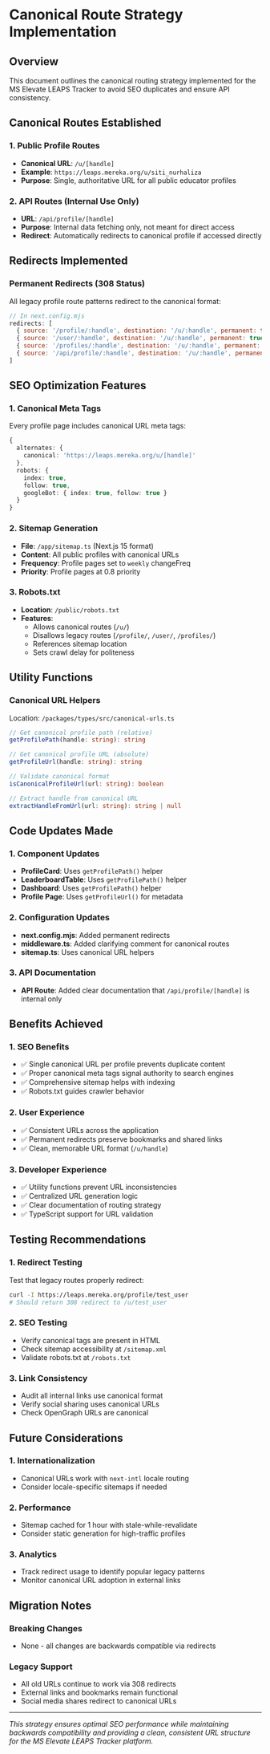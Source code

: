 # Canonical Route Strategy Implementation

## Overview
This document outlines the canonical routing strategy implemented for the MS Elevate LEAPS Tracker to avoid SEO duplicates and ensure API consistency.

## Canonical Routes Established

### 1. Public Profile Routes
- **Canonical URL**: `/u/[handle]` 
- **Example**: `https://leaps.mereka.org/u/siti_nurhaliza`
- **Purpose**: Single, authoritative URL for all public educator profiles

### 2. API Routes (Internal Use Only)
- **URL**: `/api/profile/[handle]`
- **Purpose**: Internal data fetching only, not meant for direct access
- **Redirect**: Automatically redirects to canonical profile if accessed directly

## Redirects Implemented

### Permanent Redirects (308 Status)
All legacy profile route patterns redirect to the canonical format:

```javascript
// In next.config.mjs
redirects: [
  { source: '/profile/:handle', destination: '/u/:handle', permanent: true },
  { source: '/user/:handle', destination: '/u/:handle', permanent: true },
  { source: '/profiles/:handle', destination: '/u/:handle', permanent: true },
  { source: '/api/profile/:handle', destination: '/u/:handle', permanent: true }
]
```

## SEO Optimization Features

### 1. Canonical Meta Tags
Every profile page includes canonical URL meta tags:
```typescript
{
  alternates: {
    canonical: 'https://leaps.mereka.org/u/[handle]'
  },
  robots: {
    index: true,
    follow: true,
    googleBot: { index: true, follow: true }
  }
}
```

### 2. Sitemap Generation
- **File**: `/app/sitemap.ts` (Next.js 15 format)
- **Content**: All public profiles with canonical URLs
- **Frequency**: Profile pages set to `weekly` changeFreq
- **Priority**: Profile pages at 0.8 priority

### 3. Robots.txt
- **Location**: `/public/robots.txt`
- **Features**:
  - Allows canonical routes (`/u/`)
  - Disallows legacy routes (`/profile/`, `/user/`, `/profiles/`)
  - References sitemap location
  - Sets crawl delay for politeness

## Utility Functions

### Canonical URL Helpers
Location: `/packages/types/src/canonical-urls.ts`

```typescript
// Get canonical profile path (relative)
getProfilePath(handle: string): string

// Get canonical profile URL (absolute) 
getProfileUrl(handle: string): string

// Validate canonical format
isCanonicalProfileUrl(url: string): boolean

// Extract handle from canonical URL
extractHandleFromUrl(url: string): string | null
```

## Code Updates Made

### 1. Component Updates
- **ProfileCard**: Uses `getProfilePath()` helper
- **LeaderboardTable**: Uses `getProfilePath()` helper  
- **Dashboard**: Uses `getProfilePath()` helper
- **Profile Page**: Uses `getProfileUrl()` for metadata

### 2. Configuration Updates
- **next.config.mjs**: Added permanent redirects
- **middleware.ts**: Added clarifying comment for canonical routes
- **sitemap.ts**: Uses canonical URL helpers

### 3. API Documentation
- **API Route**: Added clear documentation that `/api/profile/[handle]` is internal only

## Benefits Achieved

### 1. SEO Benefits
- ✅ Single canonical URL per profile prevents duplicate content
- ✅ Proper canonical meta tags signal authority to search engines
- ✅ Comprehensive sitemap helps with indexing
- ✅ Robots.txt guides crawler behavior

### 2. User Experience
- ✅ Consistent URLs across the application
- ✅ Permanent redirects preserve bookmarks and shared links
- ✅ Clean, memorable URL format (`/u/handle`)

### 3. Developer Experience  
- ✅ Utility functions prevent URL inconsistencies
- ✅ Centralized URL generation logic
- ✅ Clear documentation of routing strategy
- ✅ TypeScript support for URL validation

## Testing Recommendations

### 1. Redirect Testing
Test that legacy routes properly redirect:
```bash
curl -I https://leaps.mereka.org/profile/test_user
# Should return 308 redirect to /u/test_user
```

### 2. SEO Testing
- Verify canonical tags are present in HTML
- Check sitemap accessibility at `/sitemap.xml`
- Validate robots.txt at `/robots.txt`

### 3. Link Consistency
- Audit all internal links use canonical format
- Verify social sharing uses canonical URLs
- Check OpenGraph URLs are canonical

## Future Considerations

### 1. Internationalization
- Canonical URLs work with `next-intl` locale routing
- Consider locale-specific sitemaps if needed

### 2. Performance
- Sitemap cached for 1 hour with stale-while-revalidate
- Consider static generation for high-traffic profiles

### 3. Analytics
- Track redirect usage to identify popular legacy patterns
- Monitor canonical URL adoption in external links

## Migration Notes

### Breaking Changes
- None - all changes are backwards compatible via redirects

### Legacy Support  
- All old URLs continue to work via 308 redirects
- External links and bookmarks remain functional
- Social media shares redirect to canonical URLs

---

*This strategy ensures optimal SEO performance while maintaining backwards compatibility and providing a clean, consistent URL structure for the MS Elevate LEAPS Tracker platform.*
